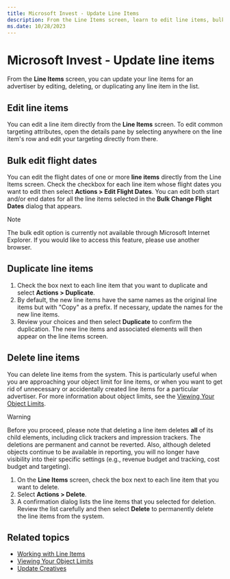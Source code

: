```yaml
---
title: Microsoft Invest - Update Line Items
description: From the Line Items screen, learn to edit line items, bulk edit flight dates, duplicate the line items and delete line items.   
ms.date: 10/28/2023
---
```


# Microsoft Invest - Update line items

From the **Line Items** screen, you can update your line items for an advertiser by editing, deleting, or duplicating any line item in the list.

## Edit line items

You can edit a line item directly from the **Line Items** screen. To edit common targeting attributes, open the details pane by selecting anywhere on the line item's row and edit your targeting directly from there.

## Bulk edit flight dates

You can edit the flight dates of one or more **line items** directly from the Line Items screen. Check the checkbox for each line item whose flight dates you want to edit then select **Actions \> Edit Flight Dates**. You can edit both start and/or end dates for all the line items selected in the **Bulk Change Flight Dates** dialog that appears.

> [!NOTE]
> The bulk edit option is currently not available through Microsoft Internet Explorer. If you would like to access this feature, please use another browser.

## Duplicate line items

1. Check the box next to each line item that you want to duplicate and select **Actions \> Duplicate**.
1. By default, the new line items have the same names as the original line items but with "Copy" as a prefix. If necessary, update the names for the new line items.
1. Review your choices and then select **Duplicate** to confirm the duplication. The new line items and associated elements will then appear on the line items screen.

## Delete line items

You can delete line items from the system. This is particularly useful when you are approaching your object limit for line items, or when you want to get rid of unnecessary or accidentally created line items for a particular advertiser. For more information about object limits, see the [Viewing Your Object Limits](viewing-your-object-limits.md).

> [!WARNING]
> Before you proceed, please note that deleting a line item deletes **all** of its child elements, including click trackers and impression trackers. The deletions are permanent and cannot be reverted. Also, although deleted objects continue to be available in reporting, you will no longer have visibility into their specific settings (e.g., revenue budget and tracking, cost budget and targeting).

1. On the **Line Items** screen, check the box next to each line item that you want to delete.
1. Select **Actions \> Delete**.
1. A confirmation dialog lists the line items that you selected for deletion. Review the list carefully and then select **Delete** to permanently delete the line items from the system.

## Related topics

- [Working with Line Items](working-with-line-items.md)
- [Viewing Your Object Limits](viewing-your-object-limits.md)
- [Update Creatives](update-creatives-in-bulk.md)
